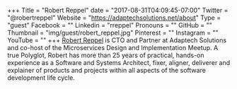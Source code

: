 +++
Title = "Robert Reppel"
date = "2017-08-31T04:09:45-07:00"
Twitter = "@robertreppel"
Website = "https://adaptechsolutions.net/about"
Type = "guest"
Facebook = ""
Linkedin = "rreppel"
Pronouns = ""
GitHub = ""
Thumbnail = "img/guest/robert_reppel.jpg"
Pinterest = ""
Instagram = ""
YouTube = ""
+++
[Robert Reppel](https://www.linkedin.com/in/rreppel/) is CTO and Partner at Adaptech Solutions and co-host of the Microservices Design and Implementation Meetup. A true Polyglot, Robert has more than 25 years of practical, hands-on experience as a Software and Systems Architect, fixer, aligner, deliverer and explainer of products and projects within all aspects of the software development life cycle.
